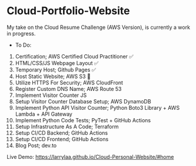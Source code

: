 # Cloud-Portfolio-Website
My take on the Cloud Resume Challenge (AWS Version), is currently a work in progress.
- To Do:
1. Certification; AWS Certified Cloud Practitioner ✅
2. HTML/CSS/JS Webpage Layout ✅
3. Temporary Host; Github Pages ✅
4. Host Static Website; AWS S3 🚧
5. Utilize HTTPS For Security; AWS CloudFront 
6. Register Custom DNS Name; AWS Route 53 
7. Implement Visitor Counter JS 
8. Setup Visitor Counter Database Setup; AWS DynamoDB 
9. Implement Python API Visitor Counter; Python Boto3 Library + AWS Lambda + API Gateway 
10. Implement Python Code Tests; PyTest + GitHub Actions
11. Setup Infrastructure As A Code; Terraform
12. Setup CI/CD Backend; GitHub Actions
13. Setup CI/CD Frontend; GitHub Actions
14. Blog Post; dev.to

Live Demo: https://larrylaa.github.io/Cloud-Personal-Website/#home
